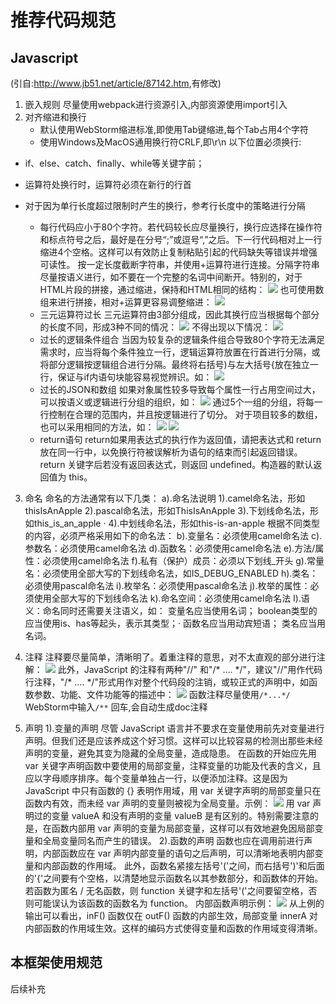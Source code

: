 # 推荐代码规范
## Javascript
(引自:<http://www.jb51.net/article/87142.htm>,有修改)
1.  嵌入规则 
    尽量使用webpack进行资源引入,内部资源使用import引入 
2. 对齐缩进和换行
    -  默认使用WebStorm缩进标准,即使用Tab键缩进,每个Tab占用4个字符
    -  使用Windows及MacOS通用换行符CRLF,即\r\n
        以下位置必须换行:

  + if、else、catch、finally、while等关键字前；
  + 运算符处换行时，运算符必须在新行的行首
  + 对于因为单行长度超过限制时产生的换行，参考行长度中的策略进行分隔

    *   每行代码应小于80个字符。若代码较长应尽量换行，换行应选择在操作符和标点符号之后，最好是在分号“;”或逗号“,”之后。下一行代码相对上一行缩进4个空格。这样可以有效防止复制粘贴引起的代码缺失等错误并增强可读性。
      按一定长度截断字符串，并使用+运算符进行连接。分隔字符串尽量按语义进行，如不要在一个完整的名词中间断开。特别的，对于HTML片段的拼接，通过缩进，保持和HTML相同的结构：
      ![](http://files.jb51.net/file_images/article/201606/2016062211432053.png)
      也可使用数组来进行拼接，相对+运算更容易调整缩进：
      ![](http://files.jb51.net/file_images/article/201606/2016062211432054.png)
    - 三元运算符过长
      三元运算符由3部分组成，因此其换行应当根据每个部分的长度不同，形成3种不同的情况：
      ![](http://files.jb51.net/file_images/article/201606/2016062211432055.png)
      不得出现以下情况：
      ![](http://files.jb51.net/file_images/article/201606/2016062211432056.png)
    * 过长的逻辑条件组合
      当因为较复杂的逻辑条件组合导致80个字符无法满足需求时，应当将每个条件独立一行，逻辑运算符放置在行首进行分隔，或将部分逻辑按逻辑组合进行分隔。最终将右括号)与左大括号{放在独立一行，保证与if内语句块能容易视觉辨识。如：
      ![](http://files.jb51.net/file_images/article/201606/2016062211432057.png)
    * 过长的JSON和数组
      如果对象属性较多导致每个属性一行占用空间过大，可以按语义或逻辑进行分组的组织，如：
      ![](http://files.jb51.net/file_images/article/201606/2016062211432058.png)
      通过5个一组的分组，将每一行控制在合理的范围内，并且按逻辑进行了切分。 对于项目较多的数组，也可以采用相同的方法，如：
      ![](http://files.jb51.net/file_images/article/201606/2016062211432059.png)
      ![](http://files.jb51.net/file_images/article/201606/2016062211432060.png)
    * return语句
      return如果用表达式的执行作为返回值，请把表达式和 return 放在同一行中，以免换行符被误解析为语句的结束而引起返回错误。return 关键字后若没有返回表达式，则返回 undefined。构造器的默认返回值为 this。

3. 命名
      命名的方法通常有以下几类：
      a).命名法说明
      1).camel命名法，形如thisIsAnApple
      2).pascal命名法，形如ThisIsAnApple
      3).下划线命名法，形如this_is_an_apple ·
      4).中划线命名法，形如this-is-an-apple
      根据不同类型的内容，必须严格采用如下的命名法：
      b).变量名：必须使用camel命名法
      c).参数名：必须使用camel命名法
      d).函数名：必须使用camel命名法
      e).方法/属性：必须使用camel命名法
      f).私有（保护）成员：必须以下划线_开头
      g).常量名：必须使用全部大写的下划线命名法，如IS_DEBUG_ENABLED
      h).类名：必须使用pascal命名法
      i).枚举名：必须使用pascal命名法
      j).枚举的属性：必须使用全部大写的下划线命名法
      k).命名空间：必须使用camel命名法
      l).语义：命名同时还需要关注语义，如：
      变量名应当使用名词；
      boolean类型的应当使用is、has等起头，表示其类型；·
      函数名应当用动宾短语；
      类名应当用名词。
4. 注释
    注释要尽量简单，清晰明了。着重注释的意思，对不太直观的部分进行注解：
    ![](http://files.jb51.net/file_images/article/201606/2016062211432061.png)
    此外，JavaScript 的注释有两种"//" 和"/\* .... \*/"，建议"//"用作代码行注释，"/* .... */"形式用作对整个代码段的注销，或较正式的声明中，如函数参数、功能、文件功能等的描述中：
    ![](http://files.jb51.net/file_images/article/201606/2016062211432062.png)
    函数注释尽量使用`/*...*/` WebStorm中输入`/**` 回车,会自动生成doc注释

5. 声明
   1).变量的声明
   尽管 JavaScript 语言并不要求在变量使用前先对变量进行声明。但我们还是应该养成这个好习惯。这样可以比较容易的检测出那些未经声明的变量，避免其变为隐藏的全局变量，造成隐患。
   在函数的开始应先用 var 关键字声明函数中要使用的局部变量，注释变量的功能及代表的含义，且应以字母顺序排序。每个变量单独占一行，以便添加注释。这是因为 JavaScript 中只有函数的 {} 表明作用域，用 var 关键字声明的局部变量只在函数内有效，而未经 var 声明的变量则被视为全局变量。示例：
   ![](http://files.jb51.net/file_images/article/201606/2016062211432063.png)
   用 var 声明过的变量 valueA 和没有声明的变量 valueB 是有区别的。特别需要注意的是，在函数内部用 var 声明的变量为局部变量，这样可以有效地避免因局部变量和全局变量同名而产生的错误。
   2).函数的声明
   函数也应在调用前进行声明，内部函数应在 var 声明内部变量的语句之后声明，可以清晰地表明内部变量和内部函数的作用域。
   此外，函数名紧接左括号'('之间，而右括号')'和后面的'{'之间要有个空格，以清楚地显示函数名以其参数部分，和函数体的开始。若函数为匿名 / 无名函数，则 function 关键字和左括号'('之间要留空格，否则可能误认为该函数的函数名为 function。
   内部函数声明示例：
   ![](http://files.jb51.net/file_images/article/201606/2016062211432064.png)
   从上例的输出可以看出，inF() 函数仅在 outF() 函数的内部生效，局部变量 innerA 对内部函数的作用域生效。这样的编码方式使得变量和函数的作用域变得清晰。

## 本框架使用规范
后续补充